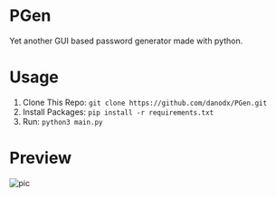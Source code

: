 # PGen
Yet another GUI based password generator made with python.

# Usage
1) Clone This Repo: `git clone https://github.com/danodx/PGen.git`
2) Install Packages: `pip install -r requirements.txt`
3) Run: `python3 main.py`

# Preview

![pic](https://user-images.githubusercontent.com/46163555/162322800-3d2f5fa0-3803-4ba3-b602-b6e2b1e43a32.png)
